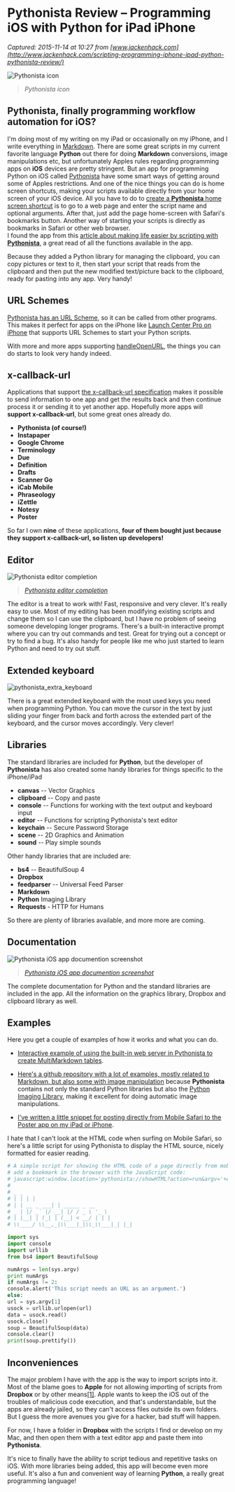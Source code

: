 # Pythonista Review – Programming iOS with Python for iPad iPhone

_Captured: 2015-11-14 at 10:27 from [www.jackenhack.com](http://www.jackenhack.com/scripting-programming-iphone-ipad-python-pythonista-review/)_

![Pythonista icon](http://www.jackenhack.com/wp-content/uploads/2013/02/pythonista_icon.jpg)

> _Pythonista icon_

## Pythonista, finally programming workflow automation for iOS?

I'm doing most of my writing on my iPad or occasionally on my iPhone, and I write everything in [Markdown](http://daringfireball.net/projects/markdown/). There are some great scripts in my current favorite language **Python** out there for doing **Markdown** conversions, image manipulations etc, but unfortunately Apples rules regarding programming apps on **iOS** devices are pretty stringent. But an app for programming Python on iOS called [Pythonista](http://www.jackenhack.com/go/pythonista-python-ios/) have some smart ways of getting around some of Apples restrictions. And one of the nice things you can do is home screen shortcuts, making your scripts available directly from your home screen of your iOS device. All you have to do to [create a **Pythonista** home screen shortcut](http://omz-software.com/pythonista/shortcut/) is to go to a web page and enter the script name and optional arguments. After that, just add the page home-screen with Safari's bookmarks button. Another way of starting your scripts is directly as bookmarks in Safari or other web browser.  
I found the app from this [article about making life easier by scripting with **Pythonista**](http://www.macstories.net/stories/automating-ios-how-pythonista-changed-my-workflow/), a great read of all the functions available in the app.

Because they added a Python library for managing the clipboard, you can copy pictures or text to it, then start your script that reads from the clipboard and then put the new modified text/picture back to the clipboard, ready for pasting into any app. Very handy!

## URL Schemes

[Pythonista has an URL Scheme](http://omz-software.com/pythonista/docs/ios/urlscheme.html#pythonista-urlscheme), so it can be called from other programs. This makes it perfect for apps on the iPhone like [Launch Center Pro on iPhone](http://appcubby.com/launch-center/) that supports URL Schemes to start your Python scripts.

With more and more apps supporting [handleOpenURL](http://handleopenurl.com), the things you can do starts to look very handy indeed.

## x-callback-url

Applications that support [the x-callback-url specification](http://x-callback-url.com) makes it possible to send information to one app and get the results back and then continue process it or sending it to yet another app. Hopefully more apps will **support x-callback-url**, but some great ones already do.

  * **Pythonista (of course!)**
  * **Instapaper**
  * **Google Chrome**
  * **Terminology**
  * **Due**
  * **Definition**
  * **Drafts**
  * **Scanner Go**
  * **iCab Mobile**
  * **Phraseology**
  * **iZettle**
  * **Notesy**
  * **Poster**

So far I own **nine** of these applications, **four of them bought just because they support x-callback-url, so listen up developers!**

## Editor

![Pythonista editor completion](http://www.jackenhack.com/wp-content/uploads/2013/02/pythonista_editor_completion-300x400.jpg)

> _[Pythonista editor completion](http://www.jackenhack.com/wp-content/uploads/2013/02/pythonista_editor_completion.jpg)_

The editor is a treat to work with! Fast, responsive and very clever. It's really easy to use. Most of my editing has been modifying existing scripts and change them so I can use the clipboard, but I have no problem of seeing someone developing longer programs. There's a built-in interactive prompt where you can try out commands and test. Great for trying out a concept or try to find a bug. It's also handy for people like me who just started to learn Python and need to try out stuff.

## Extended keyboard

![pythonista_extra_keyboard](http://www.jackenhack.com/wp-content/uploads/2013/02/pythonista_extra_keyboard-600x288.jpg)

There is a great extended keyboard with the most used keys you need when programming Python. You can move the cursor in the text by just sliding your finger from back and forth across the extended part of the keyboard, and the cursor moves accordingly. Very clever!

## Libraries

The standard libraries are included for **Python**, but the developer of **Pythonista** has also created some handy libraries for things specific to the iPhone/iPad

  * **canvas** -- Vector Graphics
  * **clipboard** -- Copy and paste
  * **console** -- Functions for working with the text output and keyboard input
  * **editor** -- Functions for scripting Pythonista's text editor
  * **keychain** -- Secure Password Storage
  * **scene** -- 2D Graphics and Animation
  * **sound** -- Play simple sounds

Other handy libraries that are included are:

  * **bs4** -- BeautifulSoup 4
  * **Dropbox**
  * **feedparser** -- Universal Feed Parser
  * **Markdown**
  * **Python** Imaging Library
  * **Requests** - HTTP for Humans

So there are plenty of libraries available, and more more are coming.

## Documentation

![Pythonista iOS app documention screenshot](http://www.jackenhack.com/wp-content/uploads/2013/02/pythonista_documentation-300x400.jpg)

> _[Pythonista iOS app documention screenshot](http://www.jackenhack.com/wp-content/uploads/2013/02/pythonista_documentation.jpg)_

The complete documentation for Python and the standard libraries are included in the app. All the information on the graphics library, Dropbox and clipboard library as well.

## Examples

Here you get a couple of examples of how it works and what you can do.

  * [Interactive example of using the built-in web server in Pythonista to create MultiMarkdown tables](https://gist.github.com/mcsquaredjr/4450031).

  * [Here's a github repository with a lot of examples, mostly related to Markdown, but also some with image manipulation](https://github.com/viticci/pythonista-scripts) because **Pythonista** contains not only the standard Python libraries but also the [Python Imaging Library](http://omz-software.com/pythonista/docs/ios/PIL.html), making it excellent for doing automatic image manipulations.

  * [I've written a little snippet for posting directly from Mobile Safari to the Poster app on my iPad or iPhone](http://www.jackenhack.com/blog-post-ios-safari-poster-app-pythonista-script/).

I hate that I can't look at the HTML code when surfing on Mobile Safari, so here's a little script for using Pythonista to display the HTML source, nicely formatted for easier reading.

```python
# A simple script for showing the HTML code of a page directly from mobile Safari.  
# add a bookmark in the browser with the JavaScript code:   
# javascript:window.location='pythonista://showHTML?action=run&argv='+encodeURIComponent(document.location.href);  
#  
# _ _   
# | | | |   
# | | __ _ ___| | _____ _ __   
# _ | |/ _` |/ __| |/ / _ \ '_ \   
# | |__| | (_| | (__| < __/ | | |  
# \\____/ \\__,_|\\___|_|\\_\\___|_| |_|

import sys  
import console  
import urllib  
from bs4 import BeautifulSoup

numArgs = len(sys.argv)  
print numArgs  
if numArgs != 2:  
console.alert('This script needs an URL as an argument.')  
else:  
url = sys.argv[1]  
usock = urllib.urlopen(url)  
data = usock.read()  
usock.close()  
soup = BeautifulSoup(data)  
console.clear()  
print(soup.prettify())
```

## Inconveniences

The major problem I have with the app is the way to import scripts into it. Most of the blame goes to **Apple** for not allowing importing of scripts from **Dropbox** or by other means[[1]](http://www.jackenhack.com/scripting-programming-iphone-ipad-python-pythonista-review/). Apple wants to keep the iOS out of the troubles of malicious code execution, and that's understandable, but the apps are already jailed, so they can't access files outside its own folders. But I guess the more avenues you give for a hacker, bad stuff will happen.

For now, I have a folder in **Dropbox** with the scripts I find or develop on my Mac, and then open them with a text editor app and paste them into **Pythonista**.

It's nice to finally have the ability to script tedious and repetitive tasks on iOS. With more libraries being added, this app will become even more useful. It's also a fun and convenient way of learning **Python**, a really great programming language!
